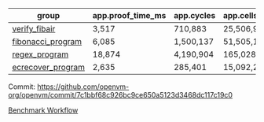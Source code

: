 | group | app.proof_time_ms | app.cycles | app.cells_used | leaf.proof_time_ms | leaf.cycles | leaf.cells_used |
| -- | -- | -- | -- | -- | -- | -- |
| [verify_fibair](https://github.com/openvm-org/openvm/blob/benchmark-results/benchmarks/verify_fibair-7c1bbf68c926bc9ce650a5123d3468dc117c19c0.md) | 3,517 |  710,883 |  25,506,935 |- | - | - |
| [fibonacci_program](https://github.com/openvm-org/openvm/blob/benchmark-results/benchmarks/fibonacci-7c1bbf68c926bc9ce650a5123d3468dc117c19c0.md) | 6,085 |  1,500,137 |  51,505,102 | 13,252 |  3,084,790 |  110,706,023 |
| [regex_program](https://github.com/openvm-org/openvm/blob/benchmark-results/benchmarks/regex-7c1bbf68c926bc9ce650a5123d3468dc117c19c0.md) | 18,874 |  4,190,904 |  165,028,173 | 30,360 |  5,934,083 |  244,144,846 |
| [ecrecover_program](https://github.com/openvm-org/openvm/blob/benchmark-results/benchmarks/ecrecover-7c1bbf68c926bc9ce650a5123d3468dc117c19c0.md) | 2,635 |  285,401 |  15,092,297 | 41,158 |  8,656,748 |  365,919,810 |


Commit: https://github.com/openvm-org/openvm/commit/7c1bbf68c926bc9ce650a5123d3468dc117c19c0

[Benchmark Workflow](https://github.com/openvm-org/openvm/actions/runs/12779596315)
